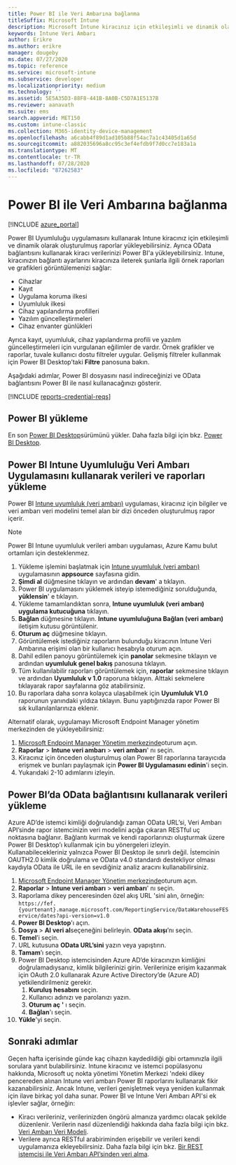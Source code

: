 ```yaml
---
title: Power BI ile Veri Ambarına bağlanma
titleSuffix: Microsoft Intune
description: Microsoft Intune kiracınız için etkileşimli ve dinamik olarak oluşturulmuş raporlar yüklemenizi mümkün kılan bir dosyayı Microsoft Power BI ile kullanmak üzere indirebilirsiniz.
keywords: Intune Veri Ambarı
author: Erikre
ms.author: erikre
manager: dougeby
ms.date: 07/27/2020
ms.topic: reference
ms.service: microsoft-intune
ms.subservice: developer
ms.localizationpriority: medium
ms.technology: ''
ms.assetid: 5E5A35D3-88F8-441B-8A0B-C5D7A1E5137B
ms.reviewer: aanavath
ms.suite: ems
search.appverid: MET150
ms.custom: intune-classic
ms.collection: M365-identity-device-management
ms.openlocfilehash: a6cabb4f89d1ad105b88f54ac7a1c43405d1a65d
ms.sourcegitcommit: a882035696a8cc95c3ef4efdb9f7d0cc7e183a1a
ms.translationtype: MT
ms.contentlocale: tr-TR
ms.lasthandoff: 07/28/2020
ms.locfileid: "87262583"
---
```

# <a name="connect-to-the-data-warehouse-with-power-bi"></a>Power BI ile Veri Ambarına bağlanma

[!INCLUDE [azure_portal](../includes/azure_portal.md)]

Power BI Uyumluluğu uygulamasını kullanarak Intune kiracınız için etkileşimli ve dinamik olarak oluşturulmuş raporlar yükleyebilirsiniz. Ayrıca OData bağlantısını kullanarak kiracı verilerinizi Power BI'a yükleyebilirsiniz. Intune, kiracınızın bağlantı ayarlarını kiracınıza ileterek şunlarla ilgili örnek raporları ve grafikleri görüntülemenizi sağlar:  

- Cihazlar
- Kayıt
- Uygulama koruma ilkesi
- Uyumluluk ilkesi
- Cihaz yapılandırma profilleri
- Yazılım güncelleştirmeleri
- Cihaz envanter günlükleri

Ayrıca kayıt, uyumluluk, cihaz yapılandırma profili ve yazılım güncelleştirmeleri için vurgulanan eğilimler de vardır. Örnek grafikler ve raporlar, tuvale kullanıcı dostu filtreler uygular. Gelişmiş filtreler kullanmak için Power BI Desktop’taki **Filtre** panosuna bakın.

Aşağıdaki adımlar, Power BI dosyasını nasıl indireceğinizi ve OData bağlantısını Power BI ile nasıl kullanacağınızı gösterir.

[!INCLUDE [reports-credential-reqs](../includes/reports-credential-reqs.md)]

## <a name="install-power-bi"></a>Power BI yükleme

En son [Power BI Desktop](https://aka.ms/intune/datawarehouseapi/installpowerbi)sürümünü yükler. Daha fazla bilgi için bkz. [Power BI Desktop](https://powerbi.microsoft.com/desktop).

## <a name="load-the-data-and-reports-using-the-power-bi-intune-compliance-data-warehouse-app"></a>Power BI Intune Uyumluluğu Veri Ambarı Uygulamasını kullanarak verileri ve raporları yükleme

Power BI [Intune uyumluluk (veri ambarı)](https://aka.ms/intune/datawarehouseapi/getpowerbiapp) uygulaması, kiracınız için bilgiler ve veri ambarı veri modelini temel alan bir dizi önceden oluşturulmuş rapor içerir.

> [!NOTE]
> Power BI Intune uyumluluk verileri ambarı uygulaması, Azure Kamu bulut ortamları için desteklenmez.

1. Yükleme işlemini başlatmak için [Intune uyumluluk (veri ambarı)](https://aka.ms/intune/datawarehouseapi/getpowerbiapp) uygulamasının **appsource** sayfasına gidin.
2. **Şimdi al** düğmesine tıklayın ve ardından **devam**' a tıklayın.
3. Power BI uygulamasını yüklemek isteyip istemediğiniz sorulduğunda, **yüklensin**' e tıklayın.
4. Yükleme tamamlandıktan sonra, **Intune uyumluluk (veri ambarı) uygulama kutucuğuna** tıklayın.
5. **Bağlan** düğmesine tıklayın. **Intune uyumluluğuna Bağlan (veri ambarı)** iletişim kutusu görüntülenir.
6. **Oturum aç** düğmesine tıklayın.
7. Görüntülemek istediğiniz raporların bulunduğu kiracının Intune Veri Ambarına erişimi olan bir kullanıcı hesabıyla oturum açın.
8. Dahil edilen panoyu görüntülemek için **panolar** sekmesine tıklayın ve ardından **uyumluluk genel bakış** panosuna tıklayın.
9. Tüm kullanılabilir raporları görüntülemek için, **raporlar** sekmesine tıklayın ve ardından **Uyumluluk v 1.0** raporuna tıklayın. Alttaki sekmelere tıklayarak rapor sayfalarına göz atabilirsiniz.
10. Bu raporlara daha sonra kolayca ulaşabilmek için **Uyumluluk V1.0** raporunun yanındaki yıldıza tıklayın. Bunu yaptığınızda rapor Power BI sık kullanılanlarınıza eklenir.

Alternatif olarak, uygulamayı Microsoft Endpoint Manager yönetim merkezinden de yükleyebilirsiniz:

1. [Microsoft Endpoint Manager Yönetim merkezinde](https://go.microsoft.com/fwlink/?linkid=2109431)oturum açın.
2. **Raporlar**  >  **Intune veri ambarı**  >  **veri ambarı**' nı seçin.
3. Kiracınız için önceden oluşturulmuş olan Power BI raporlarına tarayıcıda erişmek ve bunları paylaşmak için **Power BI Uygulamasını edinin**'i seçin.
4. Yukarıdaki 2-10 adımlarını izleyin.

## <a name="load-the-data-in-power-bi-using-the-odata-link"></a>Power BI’da OData bağlantısını kullanarak verileri yükleme

Azure AD’de istemci kimliği doğrulandığı zaman OData URL’si, Veri Ambarı API’sinde rapor istemcinizin veri modelini açığa çıkaran RESTful uç noktasına bağlanır. Bağlantı kurmak ve kendi raporlarınızı oluşturmak üzere Power BI Desktop’ı kullanmak için bu yönergeleri izleyin. Kullanabilecekleriniz yalnızca Power BI Desktop ile sınırlı değil. İstemcinin OAUTH2.0 kimlik doğrulama ve OData v4.0 standardı destekliyor olması kaydıyla OData ile URL ile en sevdiğiniz analiz aracını kullanabilirsiniz.

1. [Microsoft Endpoint Manager Yönetim merkezinde](https://go.microsoft.com/fwlink/?linkid=2109431)oturum açın.
2. **Raporlar**  >  **Intune veri ambarı**  >  **veri ambarı**' nı seçin.
3. Raporlama dikey penceresinden özel akış URL 'sini alın, örneğin:<br>
    `https://fef.{yourtenant}.manage.microsoft.com/ReportingService/DataWarehouseFEService/dates?api-version=v1.0`
4. **Power BI Desktop**'ı açın.
5. **Dosya**  >  **Al veri al**seçeneğini belirleyin. **OData akışı**’nı seçin.
6. **Temel**’i seçin.
7. URL kutusuna **OData URL’sini** yazın veya yapıştırın.
8. **Tamam**’ı seçin.
9. Power BI Desktop istemcisinden Azure AD’de kiracınızın kimliğini doğrulamadıysanız, kimlik bilgilerinizi girin. Verilerinize erişim kazanmak için OAuth 2.0 kullanarak Azure Active Directory’de (Azure AD) yetkilendirilmeniz gerekir.  
    1. **Kuruluş hesabını** seçin.  
    2. Kullanıcı adınızı ve parolanızı yazın.  
    3. **Oturum aç '** ı seçin.  
    4. **Bağlan**'ı seçin.  
10. **Yükle**'yi seçin.

## <a name="next-steps"></a>Sonraki adımlar

Geçen hafta içerisinde günde kaç cihazın kaydedildiği gibi ortamınızla ilgili sorulara yanıt bulabilirsiniz. Intune kiracınız ve istemci popülasyonu hakkında, Microsoft uç nokta yönetimi Yönetim Merkezi 'ndeki dikey pencereden alınan Intune veri ambarı Power BI raporlarını kullanarak fikir kazanabilirsiniz. Ancak Intune, verileri genişletmek veya yeniden kullanmak için ilave birkaç yol daha sunar. Power BI ve Intune Veri Ambarı API'si ek işlevler sağlar, örneğin:

<!-- - You can use Power BI Desktop to create additional report types with your data. For example, you could create a custom chart representing the ratio of device manufactures in your enterprise. For more information about creating custom reports with Power BI and the Intune Data Warehouse, see `BLOG POST ON POWER BI`. -->
- Kiracı verileriniz, verilerinizden öngörü almanıza yardımcı olacak şekilde düzenlenir. Verilerin nasıl düzenlendiği hakkında daha fazla bilgi için bkz. [Veri Ambarı Veri Modeli](reports-ref-data-model.md).
- Verilere ayrıca RESTful arabiriminden erişebilir ve verileri kendi uygulamanıza ekleyebilirsiniz. Daha fazla bilgi için bkz. [Bir REST istemcisi ile Veri Ambarı API’sinden veri alma](reports-proc-data-rest.md).
